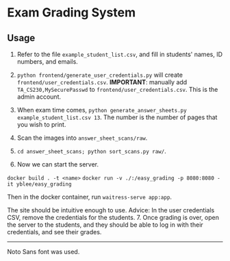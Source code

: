 # Exam Grading System

## Usage
1. Refer to the file `example_student_list.csv`, and fill in students' names, ID numbers, and emails.
2. `python frontend/generate_user_credentials.py` will create `frontend/user_credentials.csv`. 
**IMPORTANT**: manually add `TA_CS230,MySecurePasswd` to `frontend/user_credentials.csv`. This is the admin account.


3. When exam time comes, `python generate_answer_sheets.py example_student_list.csv 13`. The number is the number of pages that you wish to print.
4. Scan the images into `answer_sheet_scans/raw`. 
5. `cd answer_sheet_scans; python sort_scans.py raw/`.

6. Now we can start the server. 

`docker build . -t <name>`
`docker run -v ./:/easy_grading -p 8080:8080 -it yblee/easy_grading` 

Then in the docker container, run `waitress-serve app:app`. 

The site should be intuitive enough to use. 
Advice: In the user credentials CSV, remove the credentials for the students.
7. Once grading is over, open the server to the students, and they should be able to log in with their credentials, and see their grades.

---

Noto Sans font was used.
